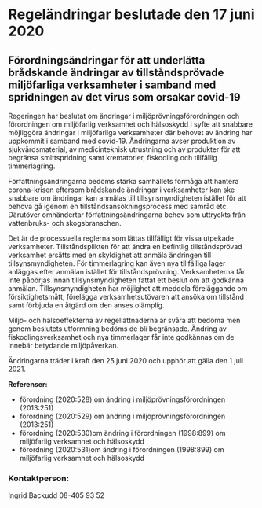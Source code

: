 # Regeländringar beslutade den 17 juni 2020

## Förordningsändringar för att underlätta brådskande ändringar av tillståndsprövade miljöfarliga verksamheter i samband med spridningen av det virus som orsakar covid-19

Regeringen har beslutat om ändringar i miljöprövningsförordningen och förordningen om miljöfarlig verksamhet och hälsoskydd i syfte att snabbare möjliggöra ändringar i miljöfarliga verksamheter där behovet av ändring har uppkommit i samband med covid-19. Ändringarna avser produktion av sjukvårdsmaterial, av medicinteknisk utrustning och av produkter för att begränsa smittspridning samt krematorier, fiskodling och tillfällig timmerlagring.

Författningsändringarna bedöms stärka samhällets förmåga att hantera corona-krisen eftersom brådskande ändringar i verksamheter kan ske snabbare om ändringar kan anmälas till tillsynsmyndigheten istället för att behöva gå igenom en tillståndsansökningsprocess med samråd etc. Därutöver omhändertar författningsändringarna behov som uttryckts från vattenbruks- och skogsbranschen.

Det är de processuella reglerna som lättas tillfälligt för vissa utpekade verksamheter. Tillståndsplikten för att ändra en befintlig tillståndsprövad verksamhet ersätts med en skyldighet att anmäla ändringen till tillsynsmyndigheten. För timmerlagring kan även nya tillfälliga lager anläggas efter anmälan istället för tillståndsprövning. Verksamheterna får inte påbörjas innan tillsynsmyndigheten fattat ett beslut om att godkänna anmälan. Tillsynsmyndigheten har möjlighet att meddela föreläggande om försiktighetsmått, förelägga verksamhetsutövaren att ansöka om tillstånd samt förbjuda en åtgärd om den anses olämplig.

Miljö- och hälsoeffekterna av regellättnaderna är svåra att bedöma men genom beslutets utformning bedöms de bli begränsade. Ändring av fiskodlingsverksamhet och nya timmerlager får inte godkännas om de innebär betydande miljöpåverkan.

Ändringarna träder i kraft den 25 juni 2020 och upphör att gälla den 1 juli 2021.

**Referenser:**

* förordning (2020:528) om ändring i miljöprövningsförordningen (2013:251)
* förordning (2020:529) om ändring i miljöprövningsförordningen (2013:251)
* förordning (2020:530)om ändring i förordningen (1998:899) om miljöfarlig verksamhet och hälsoskydd
* förordning (2020:531)om ändring i förordningen (1998:899) om miljöfarlig verksamhet och hälsoskydd

### Kontaktperson:

Ingrid Backudd 08-405 93 52
